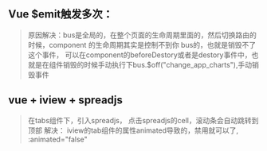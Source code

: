 ## Vue $emit触发多次：
> 原因解决：bus是全局的，在整个页面的生命周期里面的，然后切换路由的时候，component 的生命周期其实是控制不到你 bus的，也就是销毁不了这个事件，
可以在component的beforeDestory或者是destory事件中，也就是在组件销毁的时候手动执行下bus.$off("change_app_charts"),手动销毁事件

## vue + iview + spreadjs
> 在tabs组件下，引入spreadjs， 点击spreadjs的cell，滚动条会自动跳转到顶部
> 解决： iview的tab组件的属性animated导致的，禁用就可以了, :animated="false"
